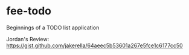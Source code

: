 # fee-todo
Beginnings of a TODO list application

Jordan's Review: https://gist.github.com/jakerella/64aeec5b53601a267e5fce1c6177cc50
